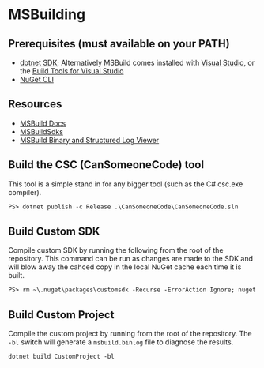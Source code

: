# MSBuilding

## Prerequisites (must available on your PATH)
- [dotnet SDK](https://dotnet.microsoft.com/download); Alternatively MSBuild comes installed with [Visual Studio](https://visualstudio.microsoft.com/downloads/), or the [Build Tools for Visual Studio](https://visualstudio.microsoft.com/downloads/?q=build+tools)
- [NuGet CLI](https://www.nuget.org/downloads)

## Resources
- [MSBuild Docs](https://docs.microsoft.com/visualstudio/msbuild/msbuild)
- [MSBuildSdks](https://github.com/microsoft/MSBuildSdks)
- [MSBuild Binary and Structured Log Viewer](https://msbuildlog.com/)

## Build the CSC (CanSomeoneCode) tool
This tool is a simple stand in for any bigger tool (such as the C# csc.exe compiler).
```ps
PS> dotnet publish -c Release .\CanSomeoneCode\CanSomeoneCode.sln
```

## Build Custom SDK
Compile custom SDK by running the following from the root of the repository. This command can be run as changes are made to the SDK and will blow away the cahced copy in the local NuGet cache each time it is built. 
```ps
PS> rm ~\.nuget\packages\customsdk -Recurse -ErrorAction Ignore; nuget pack .\NuGet\CustomSdk\ -OutputDirectory .\NuGet\
```

## Build Custom Project
Compile the custom project by running from the root of the repository. The `-bl` switch will generate a `msbuild.binlog` file to diagnose the results.
```ps
dotnet build CustomProject -bl
```